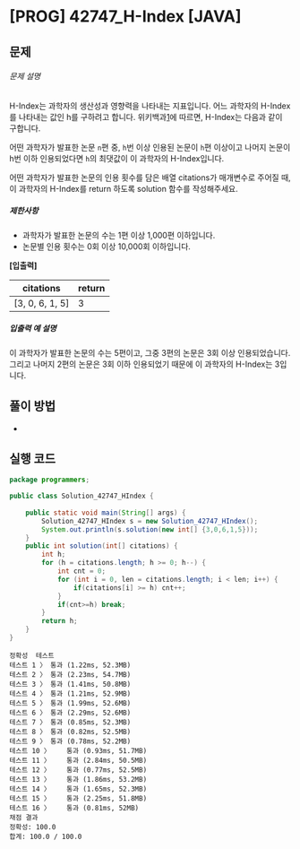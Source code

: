 # [PROG] 42747_H-Index [JAVA]

## 문제

###### 문제 설명

H-Index는 과학자의 생산성과 영향력을 나타내는 지표입니다. 어느 과학자의 H-Index를 나타내는 값인 h를 구하려고 합니다. 위키백과[1](https://programmers.co.kr/learn/courses/30/lessons/42747#fn1)에 따르면, H-Index는 다음과 같이 구합니다.

어떤 과학자가 발표한 논문 `n`편 중, `h`번 이상 인용된 논문이 `h`편 이상이고 나머지 논문이 h번 이하 인용되었다면 `h`의 최댓값이 이 과학자의 H-Index입니다.

어떤 과학자가 발표한 논문의 인용 횟수를 담은 배열 citations가 매개변수로 주어질 때, 이 과학자의 H-Index를 return 하도록 solution 함수를 작성해주세요.

##### 제한사항

- 과학자가 발표한 논문의 수는 1편 이상 1,000편 이하입니다.
- 논문별 인용 횟수는 0회 이상 10,000회 이하입니다.

**[입출력]**

| citations       | return |
| --------------- | ------ |
| [3, 0, 6, 1, 5] | 3      |

##### 입출력 예 설명

이 과학자가 발표한 논문의 수는 5편이고, 그중 3편의 논문은 3회 이상 인용되었습니다. 그리고 나머지 2편의 논문은 3회 이하 인용되었기 때문에 이 과학자의 H-Index는 3입니다.

## 풀이 방법

- 

## 실행 코드

```java
package programmers;

public class Solution_42747_HIndex {
	
	public static void main(String[] args) {
		Solution_42747_HIndex s = new Solution_42747_HIndex();
		System.out.println(s.solution(new int[] {3,0,6,1,5}));
	}
	public int solution(int[] citations) {
        int h;
        for (h = citations.length; h >= 0; h--) {
        	int cnt = 0;
			for (int i = 0, len = citations.length; i < len; i++) {
				if(citations[i] >= h) cnt++;
			}
			if(cnt>=h) break;
		}
        return h;
    }
}

```

```
정확성  테스트
테스트 1 〉	통과 (1.22ms, 52.3MB)
테스트 2 〉	통과 (2.23ms, 54.7MB)
테스트 3 〉	통과 (1.41ms, 50.8MB)
테스트 4 〉	통과 (1.21ms, 52.9MB)
테스트 5 〉	통과 (1.99ms, 52.6MB)
테스트 6 〉	통과 (2.29ms, 52.6MB)
테스트 7 〉	통과 (0.85ms, 52.3MB)
테스트 8 〉	통과 (0.82ms, 52.5MB)
테스트 9 〉	통과 (0.78ms, 52.2MB)
테스트 10 〉	통과 (0.93ms, 51.7MB)
테스트 11 〉	통과 (2.84ms, 50.5MB)
테스트 12 〉	통과 (0.77ms, 52.5MB)
테스트 13 〉	통과 (1.86ms, 53.2MB)
테스트 14 〉	통과 (1.65ms, 52.3MB)
테스트 15 〉	통과 (2.25ms, 51.8MB)
테스트 16 〉	통과 (0.81ms, 52MB)
채점 결과
정확성: 100.0
합계: 100.0 / 100.0
```